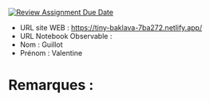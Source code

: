 [![Review Assignment Due Date](https://classroom.github.com/assets/deadline-readme-button-22041afd0340ce965d47ae6ef1cefeee28c7c493a6346c4f15d667ab976d596c.svg)](https://classroom.github.com/a/zNKu7jDa)
- URL site WEB : https://tiny-baklava-7ba272.netlify.app/ 
- URL Notebook Observable :
- Nom : Guillot
- Prénom : Valentine

# Remarques :
